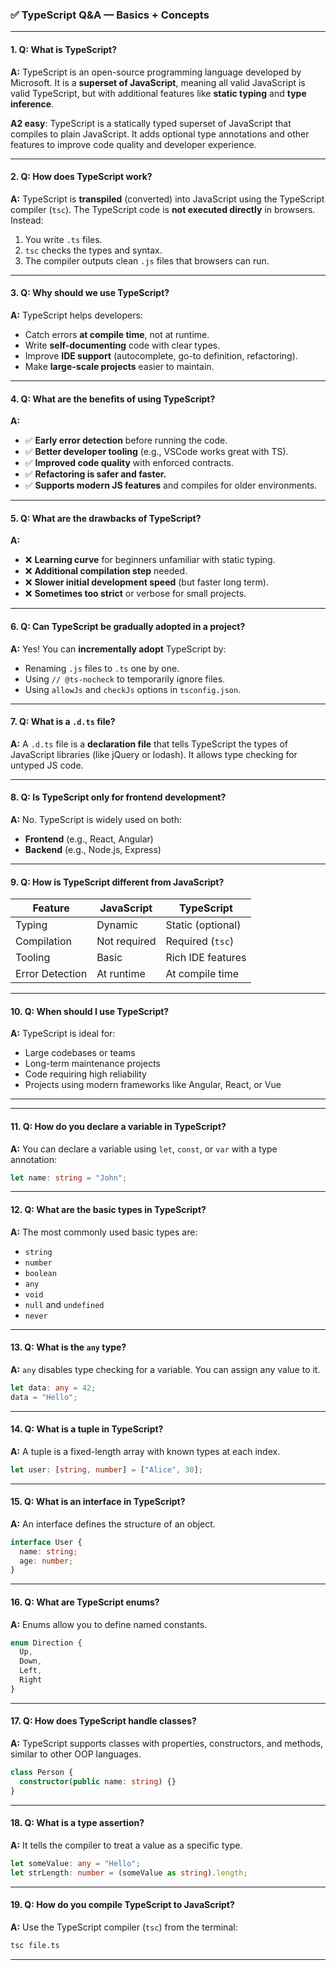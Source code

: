 ### ✅ **TypeScript Q\&A — Basics + Concepts**

---

#### 1. **Q: What is TypeScript?**

**A:** TypeScript is an open-source programming language developed by Microsoft. It is a **superset of JavaScript**, meaning all valid JavaScript is valid TypeScript, but with additional features like **static typing** and **type inference**.

**A2 easy**: TypeScript is a statically typed superset of JavaScript that compiles to plain JavaScript. It adds optional type annotations and other features to improve code quality and developer experience.

---

#### 2. **Q: How does TypeScript work?**

**A:** TypeScript is **transpiled** (converted) into JavaScript using the TypeScript compiler (`tsc`). The TypeScript code is **not executed directly** in browsers. Instead:

1. You write `.ts` files.
2. `tsc` checks the types and syntax.
3. The compiler outputs clean `.js` files that browsers can run.

---

#### 3. **Q: Why should we use TypeScript?**

**A:** TypeScript helps developers:

* Catch errors **at compile time**, not at runtime.
* Write **self-documenting** code with clear types.
* Improve **IDE support** (autocomplete, go-to definition, refactoring).
* Make **large-scale projects** easier to maintain.

---

#### 4. **Q: What are the benefits of using TypeScript?**

**A:**

* ✅ **Early error detection** before running the code.
* ✅ **Better developer tooling** (e.g., VSCode works great with TS).
* ✅ **Improved code quality** with enforced contracts.
* ✅ **Refactoring is safer and faster.**
* ✅ **Supports modern JS features** and compiles for older environments.

---

#### 5. **Q: What are the drawbacks of TypeScript?**

**A:**

* ❌ **Learning curve** for beginners unfamiliar with static typing.
* ❌ **Additional compilation step** needed.
* ❌ **Slower initial development speed** (but faster long term).
* ❌ **Sometimes too strict** or verbose for small projects.

---

#### 6. **Q: Can TypeScript be gradually adopted in a project?**

**A:** Yes! You can **incrementally adopt** TypeScript by:

* Renaming `.js` files to `.ts` one by one.
* Using `// @ts-nocheck` to temporarily ignore files.
* Using `allowJs` and `checkJs` options in `tsconfig.json`.

---

#### 7. **Q: What is a `.d.ts` file?**

**A:** A `.d.ts` file is a **declaration file** that tells TypeScript the types of JavaScript libraries (like jQuery or lodash). It allows type checking for untyped JS code.

---

#### 8. **Q: Is TypeScript only for frontend development?**

**A:** No. TypeScript is widely used on both:

* **Frontend** (e.g., React, Angular)
* **Backend** (e.g., Node.js, Express)

---

#### 9. **Q: How is TypeScript different from JavaScript?**

| Feature         | JavaScript   | TypeScript        |
| --------------- | ------------ | ----------------- |
| Typing          | Dynamic      | Static (optional) |
| Compilation     | Not required | Required (`tsc`)  |
| Tooling         | Basic        | Rich IDE features |
| Error Detection | At runtime   | At compile time   |

---

#### 10. **Q: When should I use TypeScript?**

**A:** TypeScript is ideal for:

* Large codebases or teams
* Long-term maintenance projects
* Code requiring high reliability
* Projects using modern frameworks like Angular, React, or Vue

---

---

#### 11. **Q: How do you declare a variable in TypeScript?**

**A:** You can declare a variable using `let`, `const`, or `var` with a type annotation:

```typescript
let name: string = "John";
```

---

#### 12. **Q: What are the basic types in TypeScript?**

**A:** The most commonly used basic types are:

* `string`
* `number`
* `boolean`
* `any`
* `void`
* `null` and `undefined`
* `never`

---

#### 13. **Q: What is the `any` type?**

**A:** `any` disables type checking for a variable. You can assign any value to it.

```typescript
let data: any = 42;
data = "Hello";
```

---

#### 14. **Q: What is a tuple in TypeScript?**

**A:** A tuple is a fixed-length array with known types at each index.

```typescript
let user: [string, number] = ["Alice", 30];
```

---

#### 15. **Q: What is an interface in TypeScript?**

**A:** An interface defines the structure of an object.

```typescript
interface User {
  name: string;
  age: number;
}
```

---

#### 16. **Q: What are TypeScript enums?**

**A:** Enums allow you to define named constants.

```typescript
enum Direction {
  Up,
  Down,
  Left,
  Right
}
```

---

#### 17. **Q: How does TypeScript handle classes?**

**A:** TypeScript supports classes with properties, constructors, and methods, similar to other OOP languages.

```typescript
class Person {
  constructor(public name: string) {}
}
```

---

#### 18. **Q: What is a type assertion?**

**A:** It tells the compiler to treat a value as a specific type.

```typescript
let someValue: any = "Hello";
let strLength: number = (someValue as string).length;
```

---

#### 19. **Q: How do you compile TypeScript to JavaScript?**

**A:** Use the TypeScript compiler (`tsc`) from the terminal:

```bash
tsc file.ts
```

---
